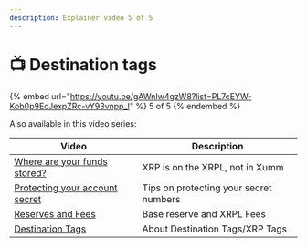 ```yaml
---
description: Explainer video 5 of 5
---
```


# 📺 Destination tags

{% embed url="https://youtu.be/gAWnIw4gzW8?list=PL7cEYW-Kob0p9EcJexpZRc-vY93vnpp_l" %}
5 of 5
{% endembed %}

Also available in this video series:

| Video                                                                                                                             | Description                            |
| --------------------------------------------------------------------------------------------------------------------------------- | -------------------------------------- |
| [Where are your funds stored?](https://www.youtube.com/watch?v=gLkVNm5Su1o\&list=PL7cEYW-Kob0p9EcJexpZRc-vY93vnpp\_l\&index=2)    | XRP is on the XRPL, not in Xumm        |
| [Protecting your account secret](https://www.youtube.com/watch?v=m1OUr13\_xv4\&list=PL7cEYW-Kob0p9EcJexpZRc-vY93vnpp\_l\&index=3) | Tips on protecting your secret numbers |
| [Reserves and Fees](https://www.youtube.com/watch?v=7E52W4dKmBE\&list=PL7cEYW-Kob0p9EcJexpZRc-vY93vnpp\_l\&index=4)               | Base reserve and XRPL Fees             |
| [Destination Tags](https://www.youtube.com/watch?v=gAWnIw4gzW8)                                                                   | About Destination Tags/XRP Tags        |

